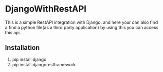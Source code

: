 # DjangoWithRestAPI
This is a simple RestAPI integration with Django. and here your can also find  a find a python file(as a third party application) by using this you can access this api.

## Installation
1. pip install django
2. pip install djangorestframework
